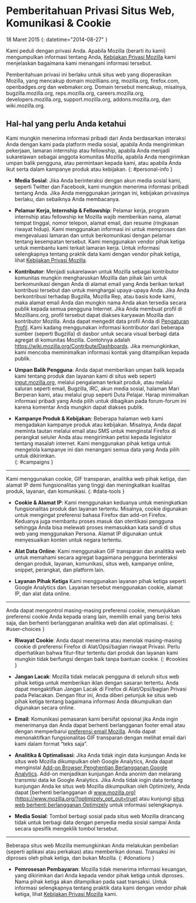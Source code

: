 # Pemberitahuan Privasi Situs Web, Komunikasi & Cookie

18 Maret 2015
{: datetime="2014-08-27" }

Kami peduli dengan privasi Anda. Apabila Mozilla (berarti itu kami) mengumpulkan informasi tentang Anda, [Kebijakan Privasi Mozilla](https://www.mozilla.org/privacy/) kami menjelaskan bagaimana kami menangani informasi tersebut.

Pemberitahuan privasi ini berlaku untuk situs web yang dioperasikan Mozilla, yang mencakup domain mozillians.org, mozilla.org, firefox.com, openbadges.org dan webmaker.org. Domain tersebut mencakup, misalnya, bugzilla.mozilla.org, reps.mozilla.org, careers.mozilla.org, developers.mozilla.org, support.mozilla.org, addons.mozilla.org, dan wiki.mozilla.org.

## Hal-hal yang perlu Anda ketahui

Kami mungkin menerima informasi pribadi dari Anda berdasarkan interaksi Anda dengan kami pada platform media sosial, apabila Anda mengirimkan pekerjaan, lamaran internship atau fellowship, apabila Anda menjadi sukarelawan sebagai anggota komunitas Mozilla, apabila Anda mengirimkan umpan balik pengguna, atau permintaan kepada kami, atau apabila Anda ikut serta dalam kampanye produk atau kebijakan. 
{: #personal-info }

* **Media Sosial**: Jika Anda berinteraksi dengan akun media sosial kami, seperti Twitter dan Facebook, kami mungkin menerima informasi pribadi tentang Anda. Jika Anda menggunakan jaringan ini, kebijakan privasinya berlaku, dan sebaiknya Anda membacanya.

* **Pelamar Kerja, Internship & Fellowship**: Pelamar kerja, program internship atau fellowship ke Mozilla wajib memberikan nama, alamat tempat tinggal, nomor telepon, alamat email, dan resume (ringkasan riwayat hidup). Kami menggunakan informasi ini untuk memproses dan mengevaluasi lamaran dan untuk berkomunikasi dengan pelamar tentang kesempatan tersebut. Kami menggunakan vendor pihak ketiga untuk membantu kami terkait lamaran kerja. Untuk informasi selengkapnya tentang praktik data kami dengan vendor pihak ketiga, lihat [Kebijakan Privasi Mozilla](https://www.mozilla.org/privacy/).

* **Kontributor**: Menjadi sukarelawan untuk Mozilla sebagai kontributor komunitas mungkin mengharuskan Mozilla dan pihak lain untuk berkomunikasi dengan Anda di alamat email yang Anda berikan terkait kontribusi tersebut dan untuk menghargai upaya-upaya Anda. Jika Anda berkontribusi terhadap Bugzilla, Mozilla Rep, atau basis kode kami, maka alamat email Anda dan mungkin nama Anda akan tersedia secara publik kepada semua pengguna Internet. Jika Anda membuat profil di Mozillians.org, profil tersebut dapat diakses karyawan Mozilla dan kontributor Mozilla. Anda dapat mengedit data profil Anda di [Pengaturan Profil](https://mozillians.org/user/edit). Kami kadang menggunakan informasi kontributor dari beberapa sumber (seperti Bugzilla) di dasbor untuk secara visual berbagi data agregat di komunitas Mozilla. Contohnya adalah <https://wiki.mozilla.org/Contribute/Dashboards>. Jika memungkinkan, kami mencoba meminimalkan informasi kontak yang ditampilkan kepada publik.

* **Umpan Balik Pengguna**:  Anda dapat memberikan umpan balik kepada kami tentang produk dan layanan kami di situs web seperti [input.mozilla.org](https://input.mozilla.org/), melalui pengalaman terkait produk, atau melalui saluran seperti email, Bugzilla, IRC, akun media sosial, halaman Mari Berperan kami, atau melalui grup seperti Duta Pelajar. Harap minimalkan informasi pribadi yang Anda pilih untuk dibagikan pada forum-forum ini karena komentar Anda mungkin dapat diakses publik.

* **Kampanye Produk & Kebijakan**:  Beberapa halaman web kami mengadakan kampanye produk atau kebijakan. Misalnya, Anda dapat meminta tautan melalui email atau SMS untuk menginstal Firefox di perangkat seluler Anda atau mengirimkan petisi kepada legislator tentang masalah internet. Kami menggunakan pihak ketiga untuk mengelola kampanye ini dan menangani semua data yang Anda pilih untuk dikirimkan.  
{: #campaigns }

---------------------------------------

Kami menggunakan cookie, GIF transparan, analitika web pihak ketiga, dan alamat IP demi fungsionalitas yang tinggi dan meningkatkan kualitas produk, layanan, dan komunikasi. 
{: #data-tools }

* **Cookie & Alamat IP**: Kami menggunakan keduanya untuk meningkatkan fungsionalitas produk dan layanan tertentu. Misalnya, cookie digunakan untuk mengingat preferensi bahasa Firefox dan add-on Firefox. Keduanya juga membantu proses masuk dan otentikasi pengguna sehingga Anda bisa melewati proses memasukkan kata sandi di situs web yang menggunakan Persona.  Alamat IP digunakan untuk menyesuaikan konten untuk negara tertentu.

* **Alat Data Online**: Kami menggunakan GIF transparan dan analitika web untuk memahami secara agregat bagaimana pengguna berinteraksi dengan produk, layanan, komunikasi, situs web, kampanye online, snippet, perangkat, dan platform lain.

* **Layanan Pihak Ketiga** Kami menggunakan layanan pihak ketiga seperti Google Analytics dan.  Layanan tersebut menggunakan cookie, alamat IP, dan alat data online.

---------------------------------------

Anda dapat mengontrol masing-masing preferensi cookie, menunjukkan preferensi cookie Anda kepada orang lain, memilih email yang berisi teks saja, dan berhenti berlangganan analitika web dan alat optimalisasi. 
{: #user-choices }

* **Riwayat Cookie**: Anda dapat menerima atau menolak masing-masing cookie di preferensi Firefox di Alat/Opsi/bagian riwayat Privasi. Perlu diperhatikan bahwa fitur-fitur tertentu dari produk dan layanan kami mungkin tidak berfungsi dengan baik tanpa bantuan cookie.
{: #cookies }

* **Jangan Lacak**: Mozilla tidak melacak pengguna di seluruh situs web pihak ketiga untuk memberikan iklan dengan sasaran tertentu.  Anda dapat mengaktifkan Jangan Lacak di Firefox di Alat/Opsi/bagian Privasi pada Pelacakan. Dengan fitur ini, Anda diberi petunjuk ke situs web pihak ketiga tentang bagaimana informasi Anda dikumpulkan dan digunakan secara online.

* **Email**: Komunikasi pemasaran kami bersifat opsional jika Anda ingin menerimanya dan Anda dapat berhenti berlangganan footer email atau dengan memperbarui [preferensi email Mozilla](https://www.mozilla.org/newsletter/recovery/). Anda dapat menonaktifkan fungsionalitas GIF transparan dengan melihat email dari kami dalam format “teks saja”.

* **Analitika & Optimalisasi**: Jika Anda tidak ingin data kunjungan Anda ke situs web Mozilla dikumpulkan oleh Google Analytics, Anda dapat menginstal [Add-on Browser Penghentian Berlangganan Google Analytics](https://tools.google.com/dlpage/gaoptout). Add-on menjadikan kunjungan Anda anonim dan melarang transmisi data ke Google Analytics.
Jika Anda tidak ingin data tentang kunjungan Anda ke situs web Mozilla dikumpulkan oleh Optimizely, Anda dapat [berhenti berlangganan di www.mozilla.org](https://www.mozilla.org/?optimizely_opt_out=true) atau kunjungi [situs web berhenti berlangganan Optimizely](https://www.optimizely.com/opt_out) untuk informasi selengkapnya.

* **Media Sosial**: Tombol berbagi sosial pada situs web Mozilla dirancang tidak untuk berbagi data dengan penyedia media sosial sampai Anda secara spesifik mengeklik tombol tersebut.

---------------------------------------

Beberapa situs web Mozilla memungkinkan Anda melakukan pembelian (seperti aplikasi atau perkakas) atau memberikan donasi. Transaksi ini diproses oleh pihak ketiga, dan bukan Mozilla. 
{: #donations }

* **Pemrosesan Pembayaran**: Mozilla tidak menerima informasi keuangan, yang dikirimkan dari Anda kepada vendor pihak ketiga untuk diproses. Nama pihak ketiga akan ditampilkan pada saat transaksi. Untuk informasi selengkapnya tentang praktik data kami dengan vendor pihak ketiga, lihat [Kebijakan Privasi Mozilla](https://www.mozilla.org/privacy/) kami.
